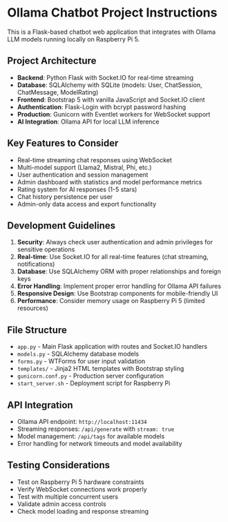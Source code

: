 <!-- Use this file to provide workspace-specific custom instructions to Copilot. For more details, visit https://code.visualstudio.com/docs/copilot/copilot-customization#_use-a-githubcopilotinstructionsmd-file -->

# Ollama Chatbot Project Instructions

This is a Flask-based chatbot web application that integrates with Ollama LLM models running locally on Raspberry Pi 5. 

## Project Architecture

- **Backend**: Python Flask with Socket.IO for real-time streaming
- **Database**: SQLAlchemy with SQLite (models: User, ChatSession, ChatMessage, ModelRating)
- **Frontend**: Bootstrap 5 with vanilla JavaScript and Socket.IO client
- **Authentication**: Flask-Login with bcrypt password hashing
- **Production**: Gunicorn with Eventlet workers for WebSocket support
- **AI Integration**: Ollama API for local LLM inference

## Key Features to Consider

- Real-time streaming chat responses using WebSocket
- Multi-model support (Llama2, Mistral, Phi, etc.)
- User authentication and session management
- Admin dashboard with statistics and model performance metrics
- Rating system for AI responses (1-5 stars)
- Chat history persistence per user
- Admin-only data access and export functionality

## Development Guidelines

1. **Security**: Always check user authentication and admin privileges for sensitive operations
2. **Real-time**: Use Socket.IO for all real-time features (chat streaming, notifications)
3. **Database**: Use SQLAlchemy ORM with proper relationships and foreign keys
4. **Error Handling**: Implement proper error handling for Ollama API failures
5. **Responsive Design**: Use Bootstrap components for mobile-friendly UI
6. **Performance**: Consider memory usage on Raspberry Pi 5 (limited resources)

## File Structure

- `app.py` - Main Flask application with routes and Socket.IO handlers
- `models.py` - SQLAlchemy database models
- `forms.py` - WTForms for user input validation
- `templates/` - Jinja2 HTML templates with Bootstrap styling
- `gunicorn.conf.py` - Production server configuration
- `start_server.sh` - Deployment script for Raspberry Pi

## API Integration

- Ollama API endpoint: `http://localhost:11434`
- Streaming responses: `/api/generate` with `stream: true`
- Model management: `/api/tags` for available models
- Error handling for network timeouts and model availability

## Testing Considerations

- Test on Raspberry Pi 5 hardware constraints
- Verify WebSocket connections work properly
- Test with multiple concurrent users
- Validate admin access controls
- Check model loading and response streaming
